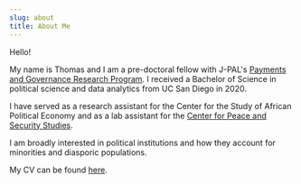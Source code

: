 ```yaml
---
slug: about
title: About Me
---
```


Hello! 

My name is Thomas and I am a pre-doctoral fellow with J-PAL's [Payments and Governance Research Program](https://sites.google.com/ucsd.edu/pgrp/home?authuser=0). I received a Bachelor of Science in political science and data analytics from UC San Diego in 2020. 

I have served as a research assistant for the Center for the Study of African Political Economy and as a lab assistant for the [Center for Peace and Security Studies](https://cpass.ucsd.edu/).

I am broadly interested in political institutions and how they account for minorities and diasporic populations. 

My CV can be found [here](/tb.pdf).